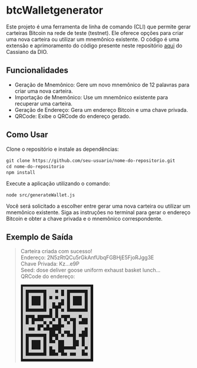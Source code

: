 # btcWalletgenerator
Este projeto é uma ferramenta de linha de comando (CLI) que permite gerar carteiras Bitcoin na rede de teste (testnet). Ele oferece opções para criar uma nova carteira ou utilizar um mnemônico existente. O código é uma extensão e aprimoramento do código presente neste repositório [aqui](https://github.com/digitalinnovationone/formacao-blockchain-dio/tree/main/Modulo%2001%20Fundamentos%20da%20Blockchain/Curso%2001%20Introducao%20a%20Blockchain/Criando%20e%20utilizando%20a%20sua%20carteira%20de%20criptomoedas) do Cassiano da DIO.

## Funcionalidades
- Geração de Mnemônico: Gere um novo mnemônico de 12 palavras para criar uma nova carteira.
- Importação de Mnemônico: Use um mnemônico existente para recuperar uma carteira.
- Geração de Endereço: Gera um endereço Bitcoin e uma chave privada.
- QRCode: Exibe o QRCode do endereço gerado.

## Como Usar

Clone o repositório e instale as dependências:
```
git clone https://github.com/seu-usuario/nome-do-repositorio.git
cd nome-do-repositorio
npm install
```

Execute a aplicação utilizando o comando:

```
node src/generateWallet.js
```

Você será solicitado a escolher entre gerar uma nova carteira ou utilizar um mnemônico existente. Siga as instruções no terminal para gerar o endereço Bitcoin e obter a chave privada e o mnemônico correspondente.

## Exemplo de Saída


> Carteira criada com sucesso!  
> Endereço: 2N5zRtQCu5rGkAnfUbqFGBHjE5FjoRJgg3E  
> Chave Privada: Kz...e9P  
> Seed: dose deliver goose uniform exhaust basket lunch...  
> QRCode do endereço:  
>
>![address qrcode](img/qrcode.png)
